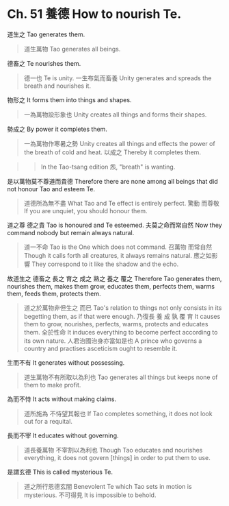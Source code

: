 # Ch. 51 養德 How to nourish Te.

道生之
Tao generates them.

> 道生萬物
Tao generates all beings.

德畜之
Te nourishes them.

> 德一也
Te is unity.
一生布氣而畜養
Unity generates and spreads the breath and nourishes it.

物形之
It forms them into things and shapes.

> 一為萬物設形象也
Unity creates all things and forms their shapes.

勢成之
By power it completes them.

> 一為萬物作寒暑之勢
Unity creates all things and effects the power of the breath of cold and heat.
以成之
Thereby it completes them.

>> In the Tao-tsang edition 炁, "breath" is wanting.

是以萬物莫不尊道而貴德
Therefore there are none among all beings that did not honour Tao and esteem Te.

> 道德所為無不盡
What Tao and Te effect is entirely perfect.
驚動
而尊敬
If you are unquiet,
you should honour them.

道之尊
德之貴
Tao is honoured
and Te esteemed.
夫莫之命而常自然
Now they command nobody but remain always natural.

> 道一不命
Tao is the One which does not command.
召萬物
而常自然
Though it calls forth all creatures, it always remains natural.
應之如影響
They correspond to it like the shadow and the echo.

故道生之
德畜之
長之
育之
成之
熟之
養之
覆之
Therefore Tao generates them,
nourishes them,
makes them grow,
educates them,
perfects them,
warms them,
feeds them,
protects them.

> 道之於萬物非但生之
而巳
Tao's relation to things not only consists in its begetting them,
as if that were enough.
乃復長
養
成
孰
覆
育
It causes them to grow,
nourishes,
perfects,
warms,
protects
and educates them.
全於性命
It induces everything to become perfect according to its own nature.
人君治國治身亦當如是也
A prince who governs a country and practises asceticism ought to resemble it.

生而不有
It generates without possessing.

> 道生萬物不有所取以為利也
Tao generates all things but keeps none of them to make profit.

為而不恃
It acts without making claims.

> 道所施為
不恃望其報也
If Tao completes something,
it does not look out for a requital.

長而不宰
It educates without governing.

> 道長養萬物
不宰割以為利也
Though Tao educates and nourishes everything,
it does not govern [things] in order to put them to use.

是謂玄德
This is called mysterious Te.

> 道之所行恩德玄闇
Benevolent Te which Tao sets in motion is mysterious.
不可得見
It is impossible to behold.
